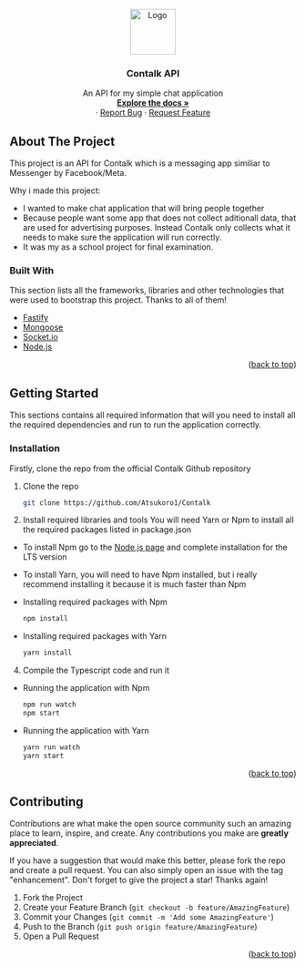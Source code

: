 <div id="top"></div>
<br />
<div align="center">
  <a>
    <img src="https://i.postimg.cc/hjW5Fwd0/logo.png" alt="Logo" width="80" height="80">
  </a>

  <h3 align="center">Contalk API</h3>

  <p align="center">
    An API for my simple chat application
    <br />
    <a href="https://github.com/othneildrew/Best-README-Template"><strong>Explore the docs »</strong></a>
    <br />
    ·
    <a href="https://github.com/othneildrew/Best-README-Template/issues">Report Bug</a>
    ·
    <a href="https://github.com/othneildrew/Best-README-Template/issues">Request Feature</a>
  </p>
</div>

## About The Project
This project is an API for Contalk which is a messaging app similiar to Messenger by Facebook/Meta.

Why i made this project:
* I wanted to make chat application that will bring people together
* Because people want some app that does not collect aditionall data, that are used for advertising purposes. Instead Contalk only collects what it needs to make sure the application will run correctly.
* It was my as a school project for final examination.

### Built With

This section lists all the frameworks, libraries and other technologies that were used to bootstrap this project. Thanks to all of them!

* [Fastify](https://www.fastify.io/)
* [Mongoose](https://mongoosejs.com/)
* [Socket.io](https://socket.io/)
* [Node.js](https://nodejs.org/en/)

<p align="right">(<a href="#top">back to top</a>)</p>

<!-- GETTING STARTED -->
## Getting Started

This sections contains all required information that will you need to install all the required dependencies and run to run the application correctly.

### Installation
Firstly, clone the repo from the official Contalk Github repository
1. Clone the repo
   ```sh
   git clone https://github.com/Atsukoro1/Contalk
   ```

2. Install required libraries and tools
You will need Yarn or Npm to install all the required packages listed in package.json
* To install Npm go to the [Node.js page](https://nodejs.org/en/) and complete installation for the LTS version
* To install Yarn, you will need to have Npm installed, but i really recommend installing it because it is much faster than Npm

* Installing required packages with Npm
  ```sh
  npm install
  ```

* Installing required packages with Yarn
  ```sh
  yarn install
  ```

4. Compile the Typescript code and run it
* Running the application with Npm
   ```sh
   npm run watch
   npm start
   ```

* Running the application with Yarn
   ```sh
   yarn run watch
   yarn start
   ```

<p align="right">(<a href="#top">back to top</a>)</p>

## Contributing

Contributions are what make the open source community such an amazing place to learn, inspire, and create. Any contributions you make are **greatly appreciated**.

If you have a suggestion that would make this better, please fork the repo and create a pull request. You can also simply open an issue with the tag "enhancement".
Don't forget to give the project a star! Thanks again!

1. Fork the Project
2. Create your Feature Branch (`git checkout -b feature/AmazingFeature`)
3. Commit your Changes (`git commit -m 'Add some AmazingFeature'`)
4. Push to the Branch (`git push origin feature/AmazingFeature`)
5. Open a Pull Request

<p align="right">(<a href="#top">back to top</a>)</p>

